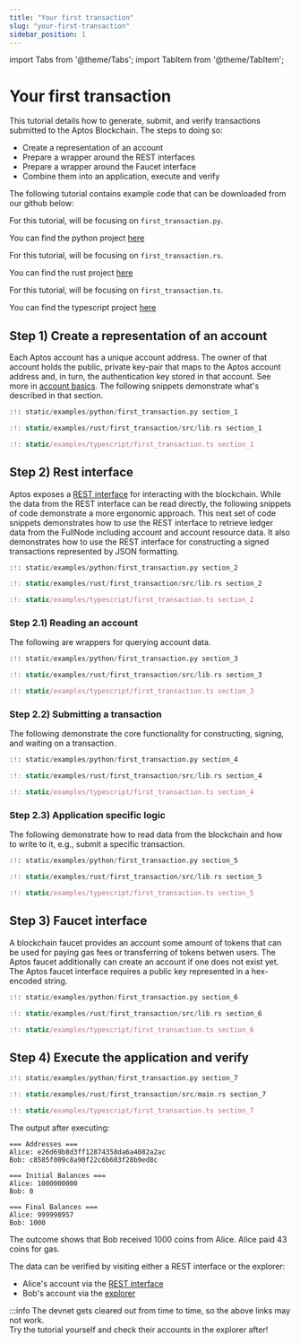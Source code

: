 ```yaml
---
title: "Your first transaction"
slug: "your-first-transaction"
sidebar_position: 1
---
```


import Tabs from '@theme/Tabs';
import TabItem from '@theme/TabItem';

# Your first transaction

This tutorial details how to generate, submit, and verify transactions submitted to the Aptos Blockchain. The steps to doing so:

* Create a representation of an account
* Prepare a wrapper around the REST interfaces
* Prepare a wrapper around the Faucet interface
* Combine them into an application, execute and verify

The following tutorial contains example code that can be downloaded from our github below:

<Tabs>
  <TabItem value="python" label="Python" default>

For this tutorial, will be focusing on `first_transaction.py`.

You can find the python project [here](https://github.com/aptos-labs/aptos-core/tree/main/developer-docs-site/static/examples/python)

  </TabItem>
  <TabItem value="rust" label="Rust" default>

For this tutorial, will be focusing on `first_transaction.rs`.

You can find the rust project [here](https://github.com/aptos-labs/aptos-core/tree/main/developer-docs-site/static/examples/rust)

  </TabItem>
  <TabItem value="typescript" label="Typescript" default>

For this tutorial, will be focusing on `first_transaction.ts`.

You can find the typescript project [here](https://github.com/aptos-labs/aptos-core/tree/main/developer-docs-site/static/examples/typescript)

  </TabItem>
</Tabs>

## Step 1) Create a representation of an account

Each Aptos account has a unique account address.  The owner of that account holds the public, private key-pair that maps to the Aptos account address and, in turn, the authentication key stored in that account.  See more in [account basics][account_basics]. The following snippets demonstrate what's described in that section.

<Tabs>
  <TabItem value="python" label="Python" default>

```python
:!: static/examples/python/first_transaction.py section_1
```

  </TabItem>
  <TabItem value="rust" label="Rust" default>

```rust
:!: static/examples/rust/first_transaction/src/lib.rs section_1
```

  </TabItem>
  <TabItem value="typescript" label="Typescript" default>

```typescript
:!: static/examples/typescript/first_transaction.ts section_1
```

  </TabItem>
</Tabs>

## Step 2) Rest interface

Aptos exposes a [REST interface][rest_spec] for interacting with the blockchain. While the data from the REST interface can be read directly, the following snippets of code demonstrate a more ergonomic approach. This next set of code snippets demonstrates how to use the REST interface to retrieve ledger data from the FullNode including account and account resource data. It also demonstrates how to use the REST interface for constructing a signed transactions represented by JSON formatting.

<Tabs>
  <TabItem value="python" label="Python" default>

```python
:!: static/examples/python/first_transaction.py section_2
```

  </TabItem>
  <TabItem value="rust" label="Rust" default>

```rust
:!: static/examples/rust/first_transaction/src/lib.rs section_2
```

  </TabItem>
  <TabItem value="typescript" label="Typescript" default>

```typescript
:!: static/examples/typescript/first_transaction.ts section_2
```

  </TabItem>
</Tabs>

### Step 2.1) Reading an account

The following are wrappers for querying account data.

<Tabs>
  <TabItem value="python" label="Python" default>

```python
:!: static/examples/python/first_transaction.py section_3
```

  </TabItem>
  <TabItem value="rust" label="Rust" default>

```rust
:!: static/examples/rust/first_transaction/src/lib.rs section_3
```

  </TabItem>
  <TabItem value="typescript" label="Typescript" default>

```typescript
:!: static/examples/typescript/first_transaction.ts section_3
```

  </TabItem>
</Tabs>

### Step 2.2) Submitting a transaction

The following demonstrate the core functionality for constructing, signing, and waiting on a transaction.
<Tabs>
<TabItem value="python" label="Python" default>

```python
:!: static/examples/python/first_transaction.py section_4
```

  </TabItem>
  <TabItem value="rust" label="Rust" default>

```rust
:!: static/examples/rust/first_transaction/src/lib.rs section_4
```

  </TabItem>
  <TabItem value="typescript" label="Typescript" default>

```typescript
:!: static/examples/typescript/first_transaction.ts section_4
```

  </TabItem>
</Tabs>

### Step 2.3) Application specific logic

The following demonstrate how to read data from the blockchain and how to write to it, e.g., submit a specific transaction.

<Tabs>
<TabItem value="python" label="Python" default>

```python
:!: static/examples/python/first_transaction.py section_5
```

  </TabItem>
  <TabItem value="rust" label="Rust" default>

```rust
:!: static/examples/rust/first_transaction/src/lib.rs section_5
```

  </TabItem>
  <TabItem value="typescript" label="Typescript" default>

```typescript
:!: static/examples/typescript/first_transaction.ts section_5
```

  </TabItem>
</Tabs>

## Step 3) Faucet interface

A blockchain faucet provides an account some amount of tokens that can be used for paying gas fees or transferring of tokens betwen users. The Aptos faucet additionally can create an account if one does not exist yet. The Aptos faucet interface requires a public key represented in a hex-encoded string.

<Tabs>
<TabItem value="python" label="Python" default>

```python
:!: static/examples/python/first_transaction.py section_6
```

  </TabItem>
  <TabItem value="rust" label="Rust" default>

```rust
:!: static/examples/rust/first_transaction/src/lib.rs section_6
```

  </TabItem>
  <TabItem value="typescript" label="Typescript" default>

```typescript
:!: static/examples/typescript/first_transaction.ts section_6
```

  </TabItem>
</Tabs>

## Step 4) Execute the application and verify

<Tabs>
<TabItem value="python" label="Python" default>

```python
:!: static/examples/python/first_transaction.py section_7
```

  </TabItem>
  <TabItem value="rust" label="Rust" default>

```rust
:!: static/examples/rust/first_transaction/src/main.rs section_7
```

  </TabItem>
  <TabItem value="typescript" label="Typescript" default>

```typescript
:!: static/examples/typescript/first_transaction.ts section_7
```

  </TabItem>
</Tabs>

The output after executing:
```
=== Addresses ===
Alice: e26d69b8d3ff12874358da6a4082a2ac
Bob: c8585f009c8a90f22c6b603f28b9ed8c

=== Initial Balances ===
Alice: 1000000000
Bob: 0

=== Final Balances ===
Alice: 999998957
Bob: 1000
```

The outcome shows that Bob received 1000 coins from Alice. Alice paid 43 coins for gas.

The data can be verified by visiting either a REST interface or the explorer:
* Alice's account via the [REST interface][alice_account_rest]
* Bob's account via the [explorer][bob_account_explorer]

:::info
The devnet gets cleared out from time to time, so the above links may not work.<br/> Try the tutorial yourself and check their accounts in the explorer after!

[account_basics]: /basics/basics-accounts
[alice_account_rest]: https://dev.fullnode.aptoslabs.com/accounts/e26d69b8d3ff12874358da6a4082a2ac/resources
[bob_account_explorer]: https://aptos-explorer.netlify.app/account/c8585f009c8a90f22c6b603f28b9ed8c
[rest_spec]: https://dev.fullnode.aptoslabs.com/spec.html
